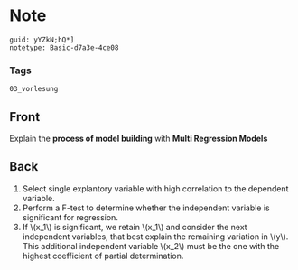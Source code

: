 # Note
```
guid: yYZkN;hQ*]
notetype: Basic-d7a3e-4ce08
```

### Tags
```
03_vorlesung
```

## Front
Explain the <b>process of model building</b> with <b>Multi
Regression Models</b>

## Back
<div>
  <div>
    <ol>
      <li>Select single explantory variable with high correlation
      to the dependent variable.
      <li>Perform a F-test to determine whether the independent
      variable is significant for regression.
      <li>If \(x_1\) is significant, we retain \(x_1\) and consider
      the next independent variables, that best explain the
      remaining variation in \(y\). This additional independent
      variable \(x_2\) must be the one with the highest coefficient
      of partial determination.
    </ol>
  </div>
</div>

